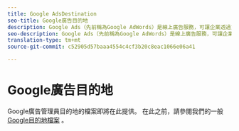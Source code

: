 ```yaml
---
title: Google AdsDestination
seo-title: Google廣告目的地
description: Google Ads（先前稱為Google AdWords）是線上廣告服務，可讓企業透過文字搜尋、圖形顯示、YouTube視訊和應用程式內行動顯示，按點擊付費廣告。
seo-description: Google Ads（先前稱為Google AdWords）是線上廣告服務，可讓企業透過文字搜尋、圖形顯示、YouTube視訊和應用程式內行動顯示，按點擊付費廣告。
translation-type: tm+mt
source-git-commit: c52905d57baaa4554c4cf3b20c8eac1066e06a41

---
```



# Google廣告目的地

Google廣告管理員目的地的檔案即將在此提供。 在此之前，請參閱我們的一般 [Google目的地檔案](/help/rtcdp/destinations/google-destination.md) 。